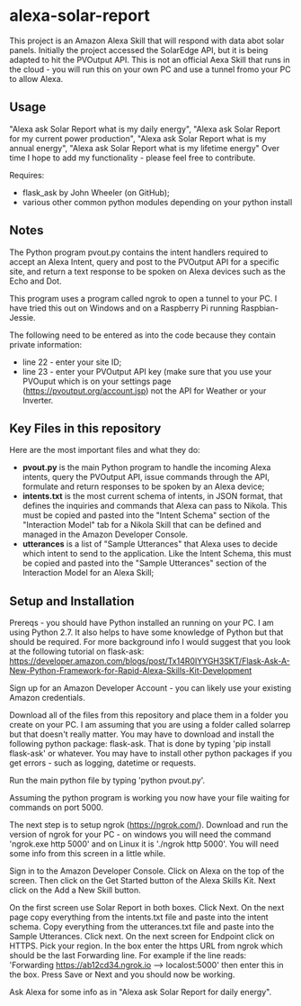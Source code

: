 # alexa-solar-report
This project is an Amazon Alexa Skill that will respond with data abot solar panels.  Initially the project accessed the SolarEdge API, but it is being adapted to hit the PVOutput API.  This is not an official Aexa Skill that runs in the cloud - you will run this on your own PC and use a tunnel fromo your PC to allow Alexa.

## Usage
"Alexa ask Solar Report what is my daily energy", "Alexa ask Solar Report for my current power production",
"Alexa ask Solar Report what is my annual energy", "Alexa ask Solar Report what is my lifetime energy"
Over time I hope to add my functionality - please feel free to contribute.

Requires:
* flask_ask by John Wheeler (on GitHub);
* various other common python modules depending on your python install

## Notes
The Python program pvout.py contains the intent handlers required to
accept an Alexa Intent, query and post to the PVOutput API for a specific site,
and return a text response to be spoken on Alexa devices such as the Echo and Dot.

This program uses a program called ngrok to open a tunnel to your PC.
I have tried this out on Windows and on a Raspberry Pi running Raspbian- Jessie.

The following need to be entered as into the code because they contain private 
information:
* line 22 - enter your site ID;
* line 23 - enter your PVOutput API key (make sure that you use your PVOuput which is on your settings page (https://pvoutput.org/account.jsp) not the API for Weather or your Inverter.


## Key Files in this repository
Here are the most important files and what they do:
* <b>pvout.py</b> is the main Python program to handle the incoming Alexa intents, query the PVOutput API, issue commands through the API, formulate and return responses to be spoken by an Alexa device;
* <b>intents.txt</b> is the most current schema of intents, in JSON format, that defines the inquiries and commands that Alexa can pass to Nikola.  This must be copied and pasted into the "Intent Schema" section of the "Interaction Model" tab for a Nikola Skill that can be defined and managed in the Amazon Developer Console.
* <b>utterances</b> is a list of "Sample Utterances" that Alexa uses to decide which intent to send to the application.  Like the Intent Schema, this must be copied and pasted into the "Sample Utterances" section of the Interaction Model for an Alexa Skill;
## Setup and Installation
Prereqs - you should have Python installed an running on your PC.  I am using Python 2.7.
It also helps to have some knowledge of Python but that should be required.
For more background info I would suggest that you look at the following tutorial on flask-ask:
https://developer.amazon.com/blogs/post/Tx14R0IYYGH3SKT/Flask-Ask-A-New-Python-Framework-for-Rapid-Alexa-Skills-Kit-Development

Sign up for an Amazon Developer Account - you can likely use your existing Amazon credentials.

Download all of the files from this repository and place them in a folder you create on your PC.
I am assuming that you are using a folder called solarrep but that doesn't really matter.
You may have to download and install the following python package:  flask-ask.  That is
done by typing 'pip install flask-ask' or whatever.  You may have to install other python packages
if you get errors - such as logging, datetime or requests. 

Run the main python file by typing 'python pvout.py'.

Assuming the python program is working you now have your file waiting for commands
on port 5000.

The next step is to setup ngrok (https://ngrok.com/).  Download and run the version of ngrok for your
PC - on windows you will need the command 'ngrok.exe http 5000' and on Linux it is 
'./ngrok http 5000'.  You will need some info from this screen in a little while.

Sign in to the Amazon Developer Console.  Click on Alexa on the top of the screen.  Then click
on the Get Started button of the Alexa Skills Kit.  Next click on the Add a New Skill button.

On the first screen use Solar Report in both boxes.  Click Next.
On the next page copy everything from the intents.txt file and paste into the intent schema.
Copy everything from the utterances.txt file and paste into the Sample Utterances. Click next.
On the next screen for Endpoint click on HTTPS.  Pick your region.  In the box enter the https
URL from ngrok which should be the last Forwarding line.  For example if the line reads:
'Forwarding    https://ab12cd34.ngrok.io --> localost:5000' then enter this in the box.
Press Save or Next and you should now be working.

Ask Alexa for some info as in "Alexa ask Solar Report for daily energy".

